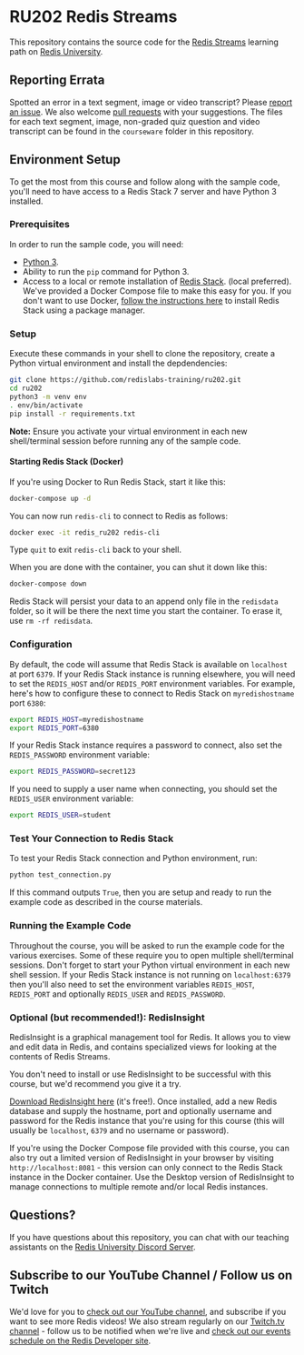 # RU202 Redis Streams

This repository contains the source code for the [Redis Streams](https://university.redis.io/learningpath/grnomm8jaglgcu) learning path on [Redis University](https://university.redis.com/). 

## Reporting Errata

Spotted an error in a text segment, image or video transcript?  Please [report an issue](https://github.com/redislabs-training/ru202/issues). We also welcome [pull requests](https://github.com/redislabs-training/ru202/pulls) with your suggestions.  The files for each text segment, image, non-graded quiz question and video transcript can be found in the `courseware` folder in this repository.

## Environment Setup

To get the most from this course and follow along with the sample code, you'll need to have access to a Redis Stack 7 server and have Python 3 installed.

### Prerequisites

In order to run the sample code, you will need:

* [Python 3](https://www.python.org/downloads/).
* Ability to run the `pip` command for Python 3.
* Access to a local or remote installation of [Redis Stack](https://redis.io/docs/getting-started/install-stack/). (local preferred).  We've provided a Docker Compose file to make this easy for you.  If you don't want to use Docker, [follow the instructions here](https://redis.io/docs/getting-started/install-stack/) to install Redis Stack using a package manager.

### Setup

Execute these commands in your shell to clone the repository, create a Python virtual environment and install the depdendencies:

```bash
git clone https://github.com/redislabs-training/ru202.git
cd ru202
python3 -m venv env
. env/bin/activate
pip install -r requirements.txt
```

**Note:** Ensure you activate your virtual environment in each new shell/terminal session before running any of the sample code.

#### Starting Redis Stack (Docker)

If you're using Docker to Run Redis Stack, start it like this:

```bash
docker-compose up -d
```

You can now run `redis-cli` to connect to Redis as follows:

```bash
docker exec -it redis_ru202 redis-cli
```

Type `quit` to exit `redis-cli` back to your shell.

When you are done with the container, you can shut it down like this:

```bash
docker-compose down
```

Redis Stack will persist your data to an append only file in the `redisdata` folder, so it will be there the next time you start the container.  To erase it, use `rm -rf redisdata`.

### Configuration

By default, the code will assume that Redis Stack is available on `localhost` at port `6379`.  If your Redis Stack instance is running elsewhere, you will need to set the `REDIS_HOST` and/or `REDIS_PORT` environment variables.  For example, here's how to configure these to connect to Redis Stack on `myredishostname` port `6380`:

```bash
export REDIS_HOST=myredishostname
export REDIS_PORT=6380
```

If your Redis Stack instance requires a password to connect, also set the `REDIS_PASSWORD` environment variable:

```bash
export REDIS_PASSWORD=secret123
```

If you need to supply a user name when connecting, you should set the `REDIS_USER` environment variable:

```bash
export REDIS_USER=student
```

### Test Your Connection to Redis Stack

To test your Redis Stack connection and Python environment, run:

```bash
python test_connection.py
```

If this command outputs `True`, then you are setup and ready to run the example code as described in the course materials.

### Running the Example Code

Throughout the course, you will be asked to run the example code for the various exercises.  Some of these require you to open multiple shell/terminal sessions.  Don't forget to start your Python virtual environment in each new shell session.  If your Redis Stack instance is not running on `localhost:6379` then you'll also need to set the environment variables `REDIS_HOST`, `REDIS_PORT` and optionally `REDIS_USER` and `REDIS_PASSWORD`.

### Optional (but recommended!): RedisInsight

RedisInsight is a graphical management tool for Redis.  It allows you to view and edit data in Redis, and contains specialized views for looking at the contents of Redis Streams.

You don't need to install or use RedisInsight to be successful with this course, but we'd recommend you give it a try.

[Download RedisInsight here](https://redis.com/redis-enterprise/redis-insight/) (it's free!).  Once installed, add a new Redis database and supply the hostname, port and optionally username and password for the Redis instance that you're using for this course (this will usually be `localhost`, `6379` and no username or password).

If you're using the Docker Compose file provided with this course, you can also try out a limited version of RedisInsight in your browser by visiting `http://localhost:8081` - this version can only connect to the Redis Stack instance in the Docker container.  Use the Desktop version of RedisInsight to manage connections to multiple remote and/or local Redis instances.  

## Questions?

If you have questions about this repository, you can chat with our teaching assistants on the [Redis University Discord Server](https://discord.gg/3wseBzw).

## Subscribe to our YouTube Channel / Follow us on Twitch

We'd love for you to [check out our YouTube channel](https://youtube.com/redisinc), and subscribe if you want to see more Redis videos!  We also stream regularly on our [Twitch.tv channel](https://www.twitch.tv/redisinc) - follow us to be notified when we're live and [check out our events schedule on the Redis Developer site](https://developer.redis.com/redis-live/).
